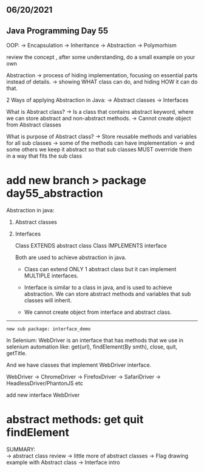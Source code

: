 
06/20/2021
----------

Java Programming Day 55
-----------------------

OOP:
-> Encapsulation
-> Inheritance
-> Abstraction
-> Polymorhism

review the concept , after some understanding, do a small example on your own

Abstraction -> process of hiding implementation, focusing on essential parts instead of details.
-> showing WHAT class can do, and hiding HOW it can do that.

2 Ways of applying Abstraction in Java:
-> Abstract classes
-> Interfaces

What is Abstract class?
-> Is a class that contains abstract keyword, where we can store abstract and non-abstract methods.
-> Cannot create object from Abstract classes

What is purpose of Abstract class?
-> Store reusable methods and variables for all sub classes
-> some of the methods can have implementation
-> and some others we keep it abstract so that sub classes MUST overrride them in a way that fits the sub class


add new branch > package day55_abstraction
====================================

Abstraction in java:
1) Abstract classes
2) Interfaces

	Class EXTENDS abstract class
	Class IMPLEMENTS interface

	Both are used to achieve abstraction in java.

	- Class can extend ONLY 1 abstract class but it can implement MULTIPLE interfaces.

	- Interface is similar to a class in java, and is used to achieve abstraction. We can store abstract methods and variables that sub classes will inherit.

	- We cannot create object from interface and abstract class.

-------------------------------------------
	new sub package: interface_demo

In Selenium: WebDriver is an interface that has methods that we use in selenium automation like: get(url), findElement(By smth), close, quit, getTitle.

And we have classes that implement WebDriver interface.

WebDriver -> ChromeDriver
-> FirefoxDriver
-> SafariDriver
-> HeadlessDriver/PhantonJS
etc

add new interface WebDriver

abstract methods:
get
quit
findElement
=========================================

SUMMARY: 	
-> abstract class review
-> little more of abstract classes
-> Flag drawing example with Abstract class
-> Interface intro
